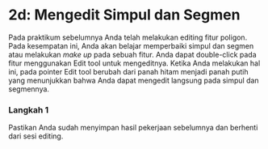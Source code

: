 # 2d: Mengedit Simpul dan Segmen

Pada praktikum sebelumnya Anda telah melakukan editing fitur poligon. Pada kesempatan ini, Anda akan belajar memperbaiki simpul dan segmen atau melakukan _make up_ pada sebuah fitur. Anda dapat double-click pada fitur menggunakan Edit tool untuk mengeditnya. Ketika Anda melakukan hal ini, pada pointer Edit tool berubah dari panah hitam menjadi panah putih yang menunjukkan bahwa Anda dapat mengedit langsung pada simpul dan segmennya.

### Langkah 1

Pastikan Anda sudah menyimpan hasil pekerjaan sebelumnya dan berhenti dari sesi editing.

